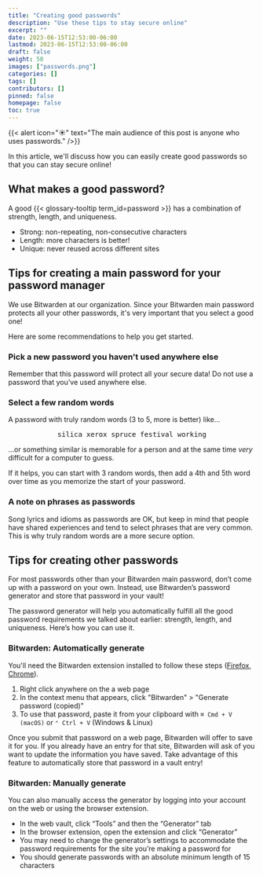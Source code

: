 ```yaml
---
title: "Creating good passwords"
description: "Use these tips to stay secure online"
excerpt: ""
date: 2023-06-15T12:53:00-06:00
lastmod: 2023-06-15T12:53:00-06:00
draft: false
weight: 50
images: ["passwords.png"]
categories: []
tags: []
contributors: []
pinned: false
homepage: false
toc: true
---
```


{{< alert icon="☀️" text="The main audience of this post is anyone who uses passwords." />}}

In this article, we'll discuss how you can easily create good passwords so that you can
stay secure online!

## What makes a good password?

A good {{< glossary-tooltip term_id=password >}} has a combination of strength, length, and
uniqueness.

* Strong: non-repeating, non-consecutive characters
* Length: more characters is better!
* Unique: never reused across different sites

## Tips for creating a main password for your password manager

We use Bitwarden at our organization. Since your Bitwarden main password protects all
your other passwords, it's very important that you select a good one!

Here are some recommendations to help you get started.

### Pick a new password you haven't used anywhere else

Remember that this password will protect all your secure data! Do not use a password that
you’ve used anywhere else.

### Select a few random words

A password with truly random words (3 to 5, more is better) like…

<div align="center">
<pre>silica xerox spruce festival working</pre>
</div>

…or something similar is memorable for a person and at the same time *very* difficult for
a computer to guess.

If it helps, you can start with 3 random words, then add a 4th and 5th word over time as
you memorize the start of your password.

### A note on phrases as passwords

Song lyrics and idioms as passwords are OK, but keep in mind that people have shared
experiences and tend to select phrases that are very common. This is why truly random
words are a more secure option.

## Tips for creating other passwords

For most passwords other than your Bitwarden main password, don’t come up with a
password on your own. Instead, use Bitwarden’s password generator and store that
password in your vault!

The password generator will help you automatically fulfill all the good password
requirements we talked about earlier: strength, length, and uniqueness. Here’s how you
can use it.

### Bitwarden: Automatically generate

You'll need the Bitwarden extension installed to follow these steps
([Firefox](https://addons.mozilla.org/en-US/firefox/addon/bitwarden-password-manager/),
[Chrome](https://chrome.google.com/webstore/detail/bitwarden-free-password-m/nngceckbapebfimnlniiiahkandclblb)).

1. Right click anywhere on the a web page
2. In the context menu that appears, click "Bitwarden" > "Generate password (copied)"
3. To use that password, paste it from your clipboard with `⌘ Cmd + V (macOS)` or
   `⌃ Ctrl + V` (Windows & Linux)

Once you submit that password on a web page, Bitwarden will offer to save it for you.
If you already have an entry for that site, Bitwarden will ask of you want to update
the information you have saved. Take advantage of this feature to automatically store
that password in a vault entry!

### Bitwarden: Manually generate

You can also manually access the generator by logging into your account on the web or
using the browser extension.

* In the web vault, click “Tools” and then the “Generator” tab
* In the browser extension, open the extension and click “Generator”
* You may need to change the generator’s settings to accommodate the password
requirements for the site you’re making a password for
* You should generate passwords with an absolute minimum length of 15
characters
